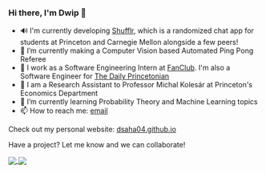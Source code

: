 ### Hi there, I'm Dwip 👋

<!--
**dsaha04/dsaha04** is a ✨ _special_ ✨ repository because its `README.md` (this file) appears on your GitHub profile.

Here are some ideas to get you started:

-->
- 🔊  I'm currently developing [Shufflr](https://www.shufflr.org), which is a randomized chat app for students at Princeton and Carnegie Mellon alongside a few peers!
- 🏓  I’m currently making a Computer Vision based Automated Ping Pong Referee
- 💼  I work as a Software Engineering Intern at [FanClub](https://www.fanclubapp.us/). I'm also a Software Engineer for [The Daily Princetonian](https://dailyprincetonian.com)
- 🧪  I am a Research Assistant to Professor Michal Kolesár at Princeton's Economics Department
- 🌱  I’m currently learning Probability Theory and Machine Learning topics
- 📫  How to reach me: [email](mailto:dsaha@princeton.edu)

Check out my personal website: [dsaha04.github.io](https://dsaha04.github.io/)

Have a project? Let me know and we can collaborate!



<a href="https://github.com/dsaha04/github-readme-stats">
  <img align="center" src="https://github-readme-stats.vercel.app/api?username=dsaha04&count_private=true&show_icons=true&theme=tokyonight&border_color=#fff" />
</a>
<a href="https://github.com/dsaha04/github-readme-stats">
  <img align="center" src="https://github-readme-stats.vercel.app/api/top-langs/?username=dsaha04&layout=compact&count_private=true&theme=tokyonight&hide=css&border_color=#fff" />
</a>
